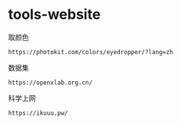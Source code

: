 # tools-website
取颜色
```
https://photokit.com/colors/eyedropper/?lang=zh
```
数据集
```
https://openxlab.org.cn/
```
科学上网
```
https://ikuuu.pw/
```

